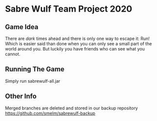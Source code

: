 # Sabre Wulf Team Project 2020

## Game Idea
There are *dark* times ahead and there is only one way to escape it: Run!
Which is easier said than done when you can only see a small part of the world around you. But luckily you have friends who can see what you cannot.

## Running The Game
Simply run sabrewulf-all.jar

## Other Info
Merged branches are deleted and stored in our backup repository 
https://github.com/smelm/sabrewulf-backup

